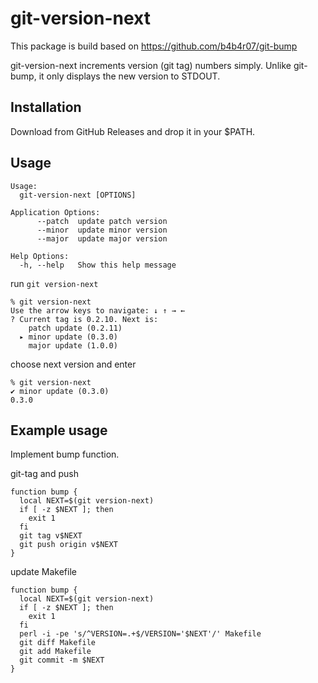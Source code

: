 # git-version-next

This package is build based on https://github.com/b4b4r07/git-bump

git-version-next increments version (git tag) numbers simply. Unlike git-bump, it only displays the new version to STDOUT.

## Installation

Download from GitHub Releases and drop it in your $PATH.

## Usage

```
Usage:
  git-version-next [OPTIONS]

Application Options:
      --patch  update patch version
      --minor  update minor version
      --major  update major version

Help Options:
  -h, --help   Show this help message
```

run `git version-next`

```
% git version-next
Use the arrow keys to navigate: ↓ ↑ → ← 
? Current tag is 0.2.10. Next is: 
    patch update (0.2.11)
  ▸ minor update (0.3.0)
    major update (1.0.0)
```

choose next version and enter

```
% git version-next
✔ minor update (0.3.0)
0.3.0

```

## Example usage

Implement bump function.

git-tag and push

```
function bump {
  local NEXT=$(git version-next)
  if [ -z $NEXT ]; then
    exit 1
  fi
  git tag v$NEXT
  git push origin v$NEXT
}
```

update Makefile

```
function bump {
  local NEXT=$(git version-next)
  if [ -z $NEXT ]; then
    exit 1
  fi
  perl -i -pe 's/^VERSION=.+$/VERSION='$NEXT'/' Makefile
  git diff Makefile
  git add Makefile
  git commit -m $NEXT
}
```

